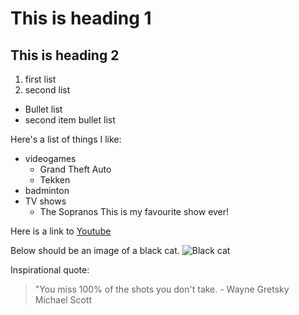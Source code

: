 # This is heading 1
## This is heading 2
1) first list
2) second list
+ Bullet list
+ second item bullet list

Here's a list of things I like:
* videogames
  * Grand Theft Auto
  * Tekken
* badminton
* TV shows
  * The Sopranos
     This is my favourite show ever!

Here is a link to [Youtube](www.youtube.com)

Below should be an image of a black cat. 
![Black cat](https://snworksceo.imgix.net/ufa/01813891-c850-4172-bcce-2a701f59e063.sized-1000x1000.jpg?w=1000)

Inspirational quote:
> "You miss 100% of the shots you don't take. - Wayne Gretsky       
> Michael Scott


